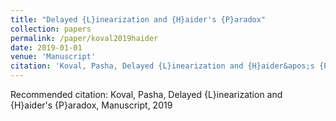 ```yaml
---
title: "Delayed {L}inearization and {H}aider's {P}aradox"
collection: papers
permalink: /paper/koval2019haider
date: 2019-01-01
venue: 'Manuscript'
citation: 'Koval, Pasha, Delayed {L}inearization and {H}aider&apos;s {P}aradox, Manuscript, 2019'
---
```

Recommended citation: Koval, Pasha, Delayed {L}inearization and {H}aider's {P}aradox, Manuscript, 2019